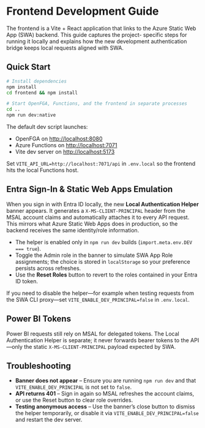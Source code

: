 # Frontend Development Guide

The frontend is a Vite + React application that links to the Azure Static Web App (SWA) backend. This guide captures the project-
specific steps for running it locally and explains how the new development authentication bridge keeps local requests aligned with
SWA.

## Quick Start

```bash
# Install dependencies
npm install
cd frontend && npm install

# Start OpenFGA, Functions, and the frontend in separate processes
cd ..
npm run dev:native
```

The default dev script launches:

- OpenFGA on <http://localhost:8080>
- Azure Functions on <http://localhost:7071>
- Vite dev server on <http://localhost:5173>

Set `VITE_API_URL=http://localhost:7071/api` in `.env.local` so the frontend hits the local Functions host.

## Entra Sign-In & Static Web Apps Emulation

When you sign in with Entra ID locally, the new **Local Authentication Helper** banner appears. It generates a `X-MS-CLIENT-PRINCIPAL`
header from the MSAL account claims and automatically attaches it to every API request. This mirrors what Azure Static Web Apps does
in production, so the backend receives the same identity/role information.

- The helper is enabled only in `npm run dev` builds (`import.meta.env.DEV === true`).
- Toggle the Admin role in the banner to simulate SWA App Role assignments; the choice is stored in `localStorage` so your preference
  persists across refreshes.
- Use the **Reset Roles** button to revert to the roles contained in your Entra ID token.

If you need to disable the helper—for example when testing requests from the SWA CLI proxy—set `VITE_ENABLE_DEV_PRINCIPAL=false` in
`.env.local`.

## Power BI Tokens

Power BI requests still rely on MSAL for delegated tokens. The Local Authentication Helper is separate; it never forwards bearer
tokens to the API—only the static `X-MS-CLIENT-PRINCIPAL` payload expected by SWA.

## Troubleshooting

- **Banner does not appear** – Ensure you are running `npm run dev` and that `VITE_ENABLE_DEV_PRINCIPAL` is not set to `false`.
- **API returns 401** – Sign in again so MSAL refreshes the account claims, or use the Reset button to clear role overrides.
- **Testing anonymous access** – Use the banner’s close button to dismiss the helper temporarily, or disable it via
  `VITE_ENABLE_DEV_PRINCIPAL=false` and restart the dev server.
